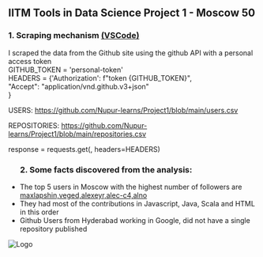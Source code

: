 ## IITM Tools in Data Science Project 1 - Moscow 50

### 1. Scraping mechanism <a href="https://github.com/Nupur-learns/Project1/blob/main/gitscrap1.py">(VSCode)</a>

I scraped the data from the Github site using the github API with a personal access token <br>
             GITHUB_TOKEN =  'personal-token' <br>
             HEADERS = {'Authorization': f"token {GITHUB_TOKEN}", <br>
                        "Accept": "application/vnd.github.v3+json" <br>
             } <br>
      
USERS: https://github.com/Nupur-learns/Project1/blob/main/users.csv

REPOSITORIES: https://github.com/Nupur-learns/Project1/blob/main/repositories.csv

response = requests.get(<above-url>, headers=HEADERS)

   <p align="left">
<ul>

### 2. Some facts discovered from the analysis:

  <li>   The top 5 users in Moscow with the highest number of followers are <a href="https://github.com/Nupur-learns/Project1/blob/main/users.csv">
              maxlapshin,veged,alexeyr,alec-c4,alno    </a>

</li>
          <li>    They had most of the contributions in Javascript, Java, Scala and HTML in this order
</li>
          <li>    Github Users from Hyderabad working in Google, did not have a single repository published
</li>
</ul>
</p>
      
![Logo](Project-1-Findings.jpg)

